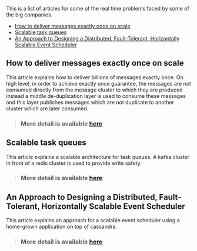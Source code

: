 This is a list of articles for some of the real time problems faced by some of the big companies.
<!-- TOC -->

- [How to deliver messages exactly once on scale](#how-to-deliver-messages-exactly-once-on-scale)
- [Scalable task queues](#scalable-task-queues)
- [An Approach to Designing a Distributed, Fault-Tolerant, Horizontally Scalable Event Scheduler](#an-approach-to-designing-a-distributed-fault-tolerant-horizontally-scalable-event-scheduler)

<!-- /TOC -->
## How to deliver messages exactly once on scale

This article explains how to deliver billions of messages exactly once. On high level, in order to achieve exactly once guarantee, the messages are not consumed directly from the message cluster to which they are produced instead a middle de-duplication layer is used to consume these messages and this layer publishes messages which are not duplicate to another cluster which are later consumed.

> ### More detail is available [here](https://segment.com/blog/exactly-once-delivery/)

## Scalable task queues

This article explains a scalable architecture for task queues. A kafka cluster in front of a redis cluster is used to provide write safety.

> ### More detail is available [here](https://slack.engineering/scaling-slacks-job-queue-687222e9d100)


## An Approach to Designing a Distributed, Fault-Tolerant, Horizontally Scalable Event Scheduler

This article explains an approach for a scalable event scheduler using a home-grown application on top of cassandra.

> ### More detail is available [here](https://medium.com/walmartlabs/an-approach-to-designing-distributed-fault-tolerant-horizontally-scalable-event-scheduler-278c9c380637)
